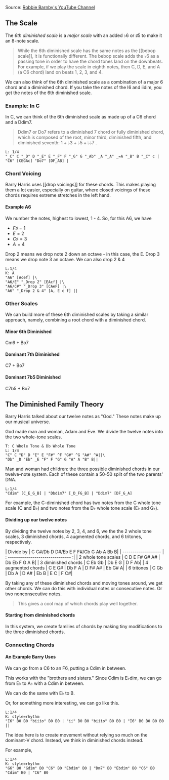 
Source: [Robbie Barnby's YouTube Channel](https://www.youtube.com/watch?v=7reOAaveCi0&t=562s)
## The Scale
The *6th diminished scale* is a *major scale* with an added $\flat 6$  or $\sharp5$ to make it an 8-note scale. 

> While the 6th diminished scale has the same notes as the [[bebop scale]], it is functionally different. The bebop scale adds the $\flat6$ as a passing tone in order to have the chord tones land on the downbeats. For example, if we play the scale in eighth notes, then C, D, E, and A (a C6 chord) land on beats 1, 2, 3, and 4. 

We can also think of the 6th diminished scale as a combination of a major 6 chord and a diminished chord. If you take the notes of the I6 and iidim, you get the notes of the 6th diminished scale.
### Example: In C
In C, we can think of the 6th diminished scale as made up of a C6 chord and a Ddim7. 

> Ddim7 or Do7 refers to a diminished 7 chord or fully diminished chord, which is composed of the root, minor third, diminished fifth, and diminished seventh: $1 + \flat 3 + \flat 5 + \flat\flat 7$ .  

```music-abc
L: 1/4
"_C" C "_D" D "_E" E "_F" F "_G" G "_Ab" _A "_A" _=A "_B" B "_C" c | "C6" [CEGAc] "Do7" [DF_AB] |
```

### Chord Voicing 
Barry Harris uses [[drop voicings]] for these chords. This makes playing them a lot easier, especially on guitar, where closed voicings of these chords requires extreme stretches in the left hand. 

#### Example A6
We number the notes, highest to lowest, 1 - 4. So, for this A6, we have

- $F\sharp=1$
- $E = 2$
- $C\sharp=3$
- $A=4$

Drop 2 means we drop note 2 down an octave - in this case, the E. Drop 3 means we drop note 3 an octave. We can also drop 2 & 4
```music-abc
L:1/4
K: A
"A6" [Acef] |\ 
"A6/E" "_Drop 2" [EAcf] |\ 
"A6/C#" "_Drop 3" [CAeF] |\
"A6" "_Drop 2 & 4" [A, E c f] ||
```
### Other Scales
We can build more of these 6th diminished scales by taking a similar approach, namely, combining a root chord with a diminished chord.

#### Minor 6th Diminished
Cm6 + Bo7
#### Dominant 7th Diminished
C7 + Bo7
#### Dominant 7b5 Diminished
C7b5 + Bo7

## The Diminished Family Theory
Barry Harris talked about our twelve notes as "God." These notes make up our musical universe. 

God made man and woman, Adam and Eve. We divide the twelve notes into the two whole-tone scales. 

```music-abc
T: C Whole Tone & Db Whole Tone
L: 1/4
"C" C "D" D "E" E "F#" ^F "G#" ^G "A#" ^A||\
"Db" _D "Eb" _E "F" F "G" G "A" A "B" B||
```


Man and woman had children: the three possible diminished chords in our twelve-note system. Each of these contain a 50-50 split of the two parents' DNA. 

```music-abc
L:1/4
"Cdim" [C_E_G_B] | "Dbdim7" [_D_FG_B] | "Ddim7" [DF_G_A]
```

For example, the C-diminished chord has two notes from the C whole tone scale (C and B$\flat$) and two notes from the D$\flat$ whole tone scale (E$\flat$ and G$\flat$). 

#### Dividing up our twelve notes
By dividing the twelve notes by 2, 3, 4, and 6, we the the 2 whole tone scales, 3 diminished chords, 4 augmented chords, and 6 tritones, respectively. 

| Divide by           | C C\#/Db D D\#/Eb E F F\#/Gb G Ab A Bb B|
| ------------------- | : ------------------------------- :|
| 2 whole tone scales | C D E F\# G\# A\# \| Db Eb F G A B|
| 3 diminished chords | C Eb Gb \| Db E G \| D F Ab|
| 4 augmented chords  | C E G\# \| Db F A \| D F\# A\# \| Eb G\# A|
| 6 tritones | C Gb \| Db A \| D A\# \| Eb B \| E C \| F C\#|


By taking any of these diminished chords and moving tones around, we get other chords. We can do this with individual notes or consecutive notes. Or two nonconsecutive notes. 

> This gives a cool map of which chords play well together. 

#### Starting from diminished chords
In this system, we create families of chords by making tiny modifications to the three diminished chords. 
### Connecting Chords
#### An Example Barry Uses
We can go from a C6 to an F6, putting a Cdim in between. 

This works with the "brothers and sisters." Since Cdim is E$\flat$dim, we can go from E$\flat$ to A$\flat$ with a Cdim in between. 

We can do the same with E$\flat$ to B. 

Or, for something more interesting, we can go like this.

```music-abc
L:1/4
K: style=rhythm
"I6" B0 B0 "biiio" B0 B0 | "ii" B0 B0 "biiio" B0 B0 | "I6" B0 B0 B0 B0 ||
```

The idea here is to create movement without relying so much on the dominant-V chord. Instead, we think in diminished chords instead. 

For example, 

```music-abc
L:1/4
K: style=rhythm
"G6" B0 "Gdim" B0 "C6" B0 "Ebdim" B0 | "Dm7" B0 "Ebdim" B0 "C6" B0 "Cdim" B0 | "C6" B0 
```

